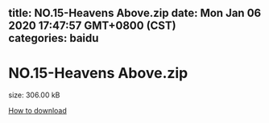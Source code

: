 
title: NO.15-Heavens Above.zip
date: Mon Jan 06 2020 17:47:57 GMT+0800 (CST)    
categories: baidu
---

# NO.15-Heavens Above.zip
size: 306.00 kB
 
 

[How to download](https://bpcam.bemobtrk.com/go/2ceec3aa-1ca2-46d6-b9ff-aaa5c184517c?jno=1822)